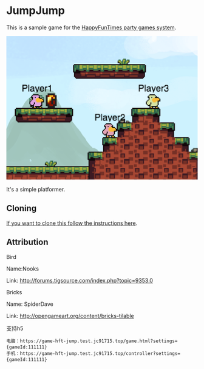 JumpJump
========

This is a sample game for the [HappyFunTimes party games system](http://greggman.github.io/HappyFunTimes).

<img src="screenshot.png" />

It's a simple platformer.

Cloning
-------

[If you want to clone this follow the instructions here](http://docs.happyfuntimes.net/docs/makinggames.md).

Attribution
-----------

Bird

Name:Nooks

Link: http://forums.tigsource.com/index.php?topic=9353.0

Bricks

Name: SpiderDave

Link: http://opengameart.org/content/bricks-tilable



支持h5
```
电脑：https://game-hft-jump.test.jc91715.top/game.html?settings={gameId:111111}
手机：https://game-hft-jump.test.jc91715.top/controller?settings={gameId:111111}
```





